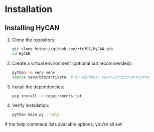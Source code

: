 # Installation

## Installing HyCAN

1. Clone the repository:
   ```bash
   git clone https://github.com/rfc391/HyCAN.git
   cd HyCAN
   ```

2. Create a virtual environment (optional but recommended):
   ```bash
   python -m venv venv
   source venv/bin/activate  # On Windows: venv\Scripts\activate
   ```

3. Install the dependencies:
   ```bash
   pip install -r requirements.txt
   ```

4. Verify installation:
   ```bash
   python main.py --help
   ```

If the help command lists available options, you’re all set!